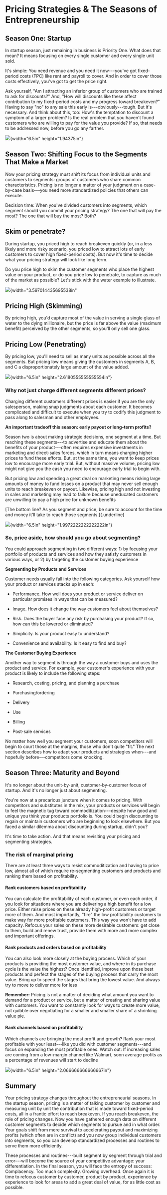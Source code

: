 # Pricing Strategies & The Seasons of Entrepreneurship

## Season One: Startup

In startup season, just remaining in business is Priority One. What does
that mean? It means focusing on every single customer and every single
unit sold.

It's simple: You need revenue and you need it now---you've got
fixed-period costs (FPC) like rent and payroll to cover. And in order to
cover those costs effectively, you've got to get the price right.

Ask yourself, "Am I attracting an inferior group of customers who are
trained to ask for discounts?" And, "How will discounts like these
affect contribution to my fixed-period costs and my progress toward
breakeven?" Having to say "no" to any sale this early
is---obviously---tough. But it's necessary. And think about this, too:
How's the temptation to discount a symptom of a larger problem? Is the
real problem that you haven't found customers who are willing to pay for
the value you provide? If so, that needs to be addressed now, before you
go any farther.

![](media/image2.tiff){width="6.5in" height="1.94375in"}

## Season Two: Shifting Focus to the Segments That Make a Market

Now your pricing strategy must shift its focus from individual units and
customers to segments: groups of customers who share common
characteristics. Pricing is no longer a matter of your judgment on a
case-by-case basis---you need more standardized policies that others can
execute.

Decision time: When you've divided customers into segments, which
segment should you commit your pricing strategy? The one that will pay
the most? The one that will buy the most? Both?

## Skim or penetrate?

During startup, you priced high to reach breakeven quickly (or, in a
less likely and more risky scenario, you priced low to attract lots of
early customers to cover high fixed-period costs). But now it's time to
decide what your pricing strategy will look like long term.

Do you price high to skim the customer segments who place the highest
value on your product, or do you price low to penetrate, to capture as
much of the market as possible? Let's stick with the water example to
illustrate.

![](media/image3.tiff){width="3.597014435695538in"


## Pricing High (Skimming)

By pricing high, you'd capture most of the value in serving a single
glass of water to the dying millionaire, but the price is far above the
value (maximum benefit) perceived by the other segments, so you'll only
sell one glass.

## Pricing Low (Penetrating)

By pricing low, you'll need to sell as many units as possible across all
the segments. But pricing low means giving the customers in segments A,
B, and C a disproportionately large amount of the value added.

![](media/image4.tiff){width="6.5in" height="2.6180555555555554in"}

### Why not just charge different segments different prices?

Charging different customers different prices is easier if you are the
only salesperson, making snap judgments about each customer. It becomes
complicated and difficult to execute when you try to codify this
judgment to pass along to salesman and other employees.

**An important tradeoff this season: early payout or long-term
profits?**

Season two is about making strategic decisions, one segment at a time.
But reaching these segments---to advertise and educate them about the
benefits of your product---often requires expensive investments in
marketing and direct-sales forces, which in turn means charging higher
prices to fund these efforts. But, at the same time, you want to keep
prices low to encourage more early trial. But, without massive volume,
pricing low might not give you the cash you need to encourage early
trial to begin with.

But pricing low and spending a great deal on marketing means risking
large amounts of money to fund losses on a product that may never sell
enough units to reach breakeven or payout. Likewise, pricing high and
not investing in sales and marketing may lead to failure because
uneducated customers are unwilling to pay a high price for unknown
benefits

[The bottom line? As you segment and price, be sure to account for the
time and money it'll take to reach those segments.]{.underline}

![](media/image5.tiff){width="6.5in" height="1.9972222222222222in"}

### So, price aside, how should you go about segmenting?

You could approach segmenting in two different ways: 1) by focusing your
portfolio of products and services and how they satisfy customers in
various ways, or 2) by targeting the customer buying experience

__Segmenting by Products and Services__

Customer needs usually fall into the following categories. Ask yourself
how your product or services stacks up in each:

-   Performance. How well does your product or service deliver on
    particular promises in ways that can be measured?

-   Image. How does it change the way customers feel about themselves?

-   Risk. Does the buyer face any risk by purchasing your product? If
    so, how can this be lowered or eliminated?

-   Simplicity. Is your product easy to understand?

-   Convenience and availability. Is it easy to find and buy?


__The Customer Buying Experience__

Another way to segment is through the way a customer buys and uses the
product and service. For example, your customer's experience with your
product is likely to include the following steps:

-   Research, costing, pricing, and planning a purchase

-   Purchasing/ordering

-   Delivery

-   Use

-   Billing

-   Post-sale services

No matter how well you segment your customers, soon competitors will
begin to court those at the margins, those who don't quite "fit." The
next section describes how to adapt your products and strategies
when---and hopefully before---competitors come knocking.

## Season Three: Maturity and Beyond

It's no longer about the unit-by-unit, customer-by-customer focus of
startup. And it's no longer just about segmenting.

You're now at a precarious juncture when it comes to pricing. With
competitors and substitutes in the mix, your products or services will
begin to feel the magnetic tug toward commoditization---despite how good
and unique you think your products portfolio is. You could begin
discounting to regain or maintain customers who are beginning to look
elsewhere. But you faced a similar dilemma about discounting during
startup, didn't you?

It's time to take action. And that means revisiting your pricing and
segmenting strategies.

### The risk of marginal pricing

There are at least three ways to resist commoditization and having to
price low, almost all of which require re-segmenting customers and
products and ranking them based on profitability.

#### **Rank customers based on profitability**

You can calculate the profitability of each customer, or even each
order, if you look for situations where you are delivering a high
benefit for a low price. Either raise prices on these already
high-profit customers or target more of them. And most importantly,
"fire" the low profitability customers to make way for more profitable
customers. This way you won't have to add capacity. Refocus your sales
on these more desirable customers: get close to them, build and renew
trust, provide them with more and more complex and important offerings.

#### **Rank products and orders based on profitability**

You can also look more closely at the buying process. Which of your
products is providing the most customer value, and where in its purchase
cycle is the value the highest? Once identified, improve upon those best
products and perfect the stages of the buying process that carry the
most value. Bring up to speed the stages that bring the lowest value.
And always try to move to deliver more for less

**Remember:** Pricing is not a matter of deciding what amount you want
to demand for a product or service, but a matter of creating and sharing
value with customers. You want to constantly look for ways to create
more value, not quibble over negotiating for a smaller and smaller share
of a shrinking value pie.

#### **Rank channels based on profitability**

Which channels are bringing the most profit and growth? Rank your most
profitable with your least---like you did with customer segments---and
focus on expanding the most profitable ones. Watch out: If increasing
sales are coming from a low-margin channel like Walmart, soon average
profits as a percentage of revenues will start to decline


![](media/image6.tiff){width="6.5in" height="2.066666666666667in"}

## Summary

Your pricing strategy changes throughout the entrepreneurial seasons. In
the startup season, pricing is a matter of talking customer by customer
and measuring unit by unit the contribution that is made toward
fixed-period costs, all in a frantic effort to reach breakeven. If you
reach breakeven, the role of pricing changes. Now you have gathered
enough data on different customer segments to decide which segments to
pursue and in what order. Your goals shift from mere survival to
accelerating payout and maximizing profits (which often are in conflict)
and you now group individual customers into segments, so you can develop
standardized processes and routines to serve them more efficiently.

These processes and routines---built segment by segment through trial
and error---will become the source of your competitive advantage: your
differentiation. In the final season, you will face the entropy of
success: Complacency. Too much complexity. Growing overhead. Once again
it is time to refocus customer by customer, product by product,
experience by experience to look for areas to add a great deal of value,
for as little cost as possible.


